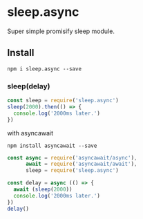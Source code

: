 # sleep.async
Super simple promisify sleep module.

## Install

```
npm i sleep.async --save
```

### sleep(delay)

```javascript
const sleep = require('sleep.async')
sleep(2000).then(() => {
  console.log('2000ms later.')
})
```

with asyncawait

```
npm install asyncawait --save
```

```javascript
const async = require('asyncawait/async'),
      await = require('asyncawait/await'),
      sleep = require('sleep.async')

const delay = async (() => {
  await (sleep(2000))
  console.log('2000ms later.')
})
delay()
```
